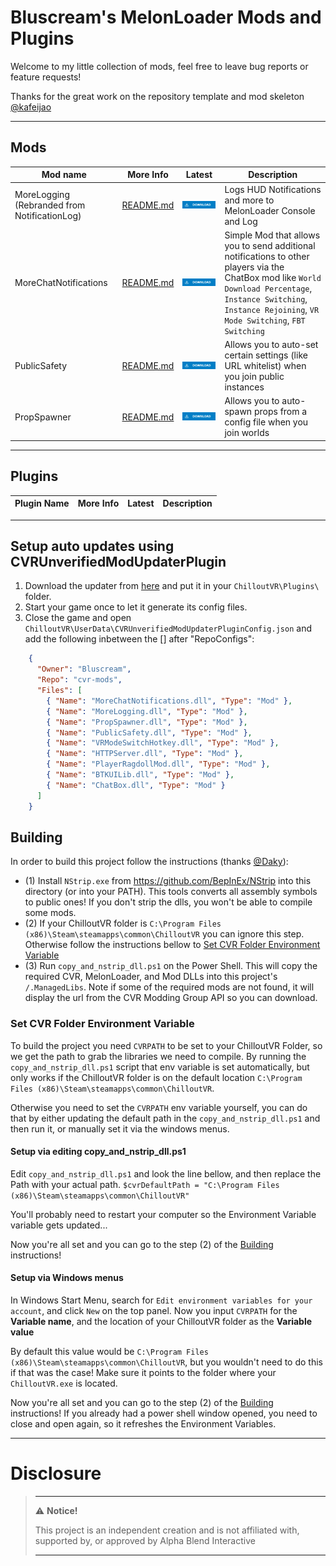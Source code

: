 # Bluscream's MelonLoader Mods and Plugins

Welcome to my little collection of mods, feel free to leave bug reports or feature requests!

Thanks for the great work on the repository template and mod skeleton [@kafeijao](https://github.com/kafeijao)

---

## Mods

| Mod name                | More Info                                      | Latest                                                                                                                                                                                                                               | Description                                               |
|-------------------------|------------------------------------------------|--------------------------------------------------------------------------------------------------------------------------------------------------------------------------------------------------------------------------------------|-----------------------------------------------------------|
| MoreLogging (Rebranded from NotificationLog) | [README.md](MoreLogging/README.md) | [![Download Latest MoreLogging.dll](.Resources/DownloadButtonEnabled.svg "Download Latest MoreLogging.dll")](https://github.com/Bluscream/cvr-mods/releases/latest/download/MoreLogging.dll) | Logs HUD Notifications and more to MelonLoader Console and Log |
| MoreChatNotifications | [README.md](MoreChatNotifications/README.md) | [![Download Latest MoreChatNotifications.dll](.Resources/DownloadButtonEnabled.svg "Download Latest MoreChatNotifications.dll")](https://github.com/Bluscream/cvr-mods/releases/latest/download/MoreChatNotifications.dll) | Simple Mod that allows you to send additional notifications to other players via the ChatBox mod like `World Download Percentage`, `Instance Switching`, `Instance Rejoining`, `VR Mode Switching`, `FBT Switching` |
| PublicSafety | [README.md](PublicSafety/README.md) | [![Download Latest PublicSafety.dll](.Resources/DownloadButtonEnabled.svg "Download Latest PublicSafety.dll")](https://github.com/Bluscream/cvr-mods/releases/latest/download/PublicSafety.dll) | Allows you to auto-set certain settings (like URL whitelist) when you join public instances |
| PropSpawner | [README.md](PublicSafety/README.md) | [![Download Latest PropSpawner.dll](.Resources/DownloadButtonEnabled.svg "Download Latest PropSpawner.dll")](https://github.com/Bluscream/cvr-mods/releases/latest/download/PropSpawner.dll) | Allows you to auto-spawn props from a config file when you join worlds |

---

## Plugins

| Plugin Name                   | More Info                                            | Latest                                                                                                                                                                                                                                                 | Description                                       |
|-------------------------------|------------------------------------------------------|--------------------------------------------------------------------------------------------------------------------------------------------------------------------------------------------------------------------------------------------------------|---------------------------------------------------|

---

## Setup auto updates using CVRUnverifiedModUpdaterPlugin

1. Download the updater from [here](https://github.com/kafeijao/Kafe_CVR_Mods/blob/master/CVRUnverifiedModUpdaterPlugin/README.md#cvrunverifiedmodupdaterplugin) and put it in your `ChilloutVR\Plugins\` folder.
2. Start your game once to let it generate its config files.
3. Close the game and open `ChilloutVR\UserData\CVRUnverifiedModUpdaterPluginConfig.json` and add the following inbetween the [] after "RepoConfigs":

```json
    {
      "Owner": "Bluscream",
      "Repo": "cvr-mods",
      "Files": [
        { "Name": "MoreChatNotifications.dll", "Type": "Mod" },
        { "Name": "MoreLogging.dll", "Type": "Mod" },
        { "Name": "PropSpawner.dll", "Type": "Mod" },
        { "Name": "PublicSafety.dll", "Type": "Mod" },
        { "Name": "VRModeSwitchHotkey.dll", "Type": "Mod" },
        { "Name": "HTTPServer.dll", "Type": "Mod" },
        { "Name": "PlayerRagdollMod.dll", "Type": "Mod" },
        { "Name": "BTKUILib.dll", "Type": "Mod" },
        { "Name": "ChatBox.dll", "Type": "Mod" }
      ]
    }
```

## Building

In order to build this project follow the instructions (thanks [@Daky](https://github.com/dakyneko)):

- (1) Install `NStrip.exe` from https://github.com/BepInEx/NStrip into this directory (or into your PATH). This tools
  converts all assembly symbols to public ones! If you don't strip the dlls, you won't be able to compile some mods.
- (2) If your ChilloutVR folder is `C:\Program Files (x86)\Steam\steamapps\common\ChilloutVR` you can ignore this step.
  Otherwise follow the instructions bellow
  to [Set CVR Folder Environment Variable](#set-cvr-folder-environment-variable)
- (3) Run `copy_and_nstrip_dll.ps1` on the Power Shell. This will copy the required CVR, MelonLoader, and Mod DLLs into
  this project's `/.ManagedLibs`. Note if some of the required mods are not found, it will display the url from the CVR
  Modding Group API so you can download.

### Set CVR Folder Environment Variable

To build the project you need `CVRPATH` to be set to your ChilloutVR Folder, so we get the path to grab the libraries 
we need to compile. By running the `copy_and_nstrip_dll.ps1` script that env variable is set automatically, but only
works if the ChilloutVR folder is on the default location `C:\Program Files (x86)\Steam\steamapps\common\ChilloutVR`.

Otherwise you need to set the `CVRPATH` env variable yourself, you can do that by either updating the default path in
the `copy_and_nstrip_dll.ps1` and then run it, or manually set it via the windows menus.


#### Setup via editing copy_and_nstrip_dll.ps1

Edit `copy_and_nstrip_dll.ps1` and look the line bellow, and then replace the Path with your actual path.
```$cvrDefaultPath = "C:\Program Files (x86)\Steam\steamapps\common\ChilloutVR"```

You'll probably need to restart your computer so the Environment Variable variable gets updated...

Now you're all set and you can go to the step (2) of the [Building](#building) instructions!


#### Setup via Windows menus

In Windows Start Menu, search for `Edit environment variables for your account`, and click `New` on the top panel.
Now you input `CVRPATH` for the **Variable name**, and the location of your ChilloutVR folder as the **Variable value**

By default this value would be `C:\Program Files (x86)\Steam\steamapps\common\ChilloutVR`, but you wouldn't need to do
this if that was the case! Make sure it points to the folder where your `ChilloutVR.exe` is located.

Now you're all set and you can go to the step (2) of the [Building](#building) instructions! If you already had a power
shell window opened, you need to close and open again, so it refreshes the Environment Variables.

---

# Disclosure  

> ---
> ⚠️ **Notice!**  
>
> This project is an independent creation and is not affiliated with, supported by, or approved by Alpha Blend
> Interactive
>
> ---
